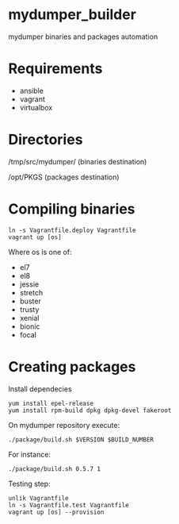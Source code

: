 # mydumper_builder
mydumper binaries and packages automation

# Requirements

- ansible
- vagrant
- virtualbox

# Directories

/tmp/src/mydumper/ (binaries destination)

/opt/PKGS (packages destination)

# Compiling binaries

```
ln -s Vagrantfile.deploy Vagrantfile
vagrant up [os]
```
Where os is one of:
- el7
- el8
- jessie
- stretch
- buster
- trusty
- xenial
- bionic
- focal

# Creating packages
Install dependecies
```
yum install epel-release
yum install rpm-build dpkg dpkg-devel fakeroot
```
On mydumper repository execute:
```
./package/build.sh $VERSION $BUILD_NUMBER
```
For instance:
```
./package/build.sh 0.5.7 1
```
Testing step:
```
unlik Vagrantfile
ln -s Vagrantfile.test Vagrantfile
vagrant up [os] --provision
```



